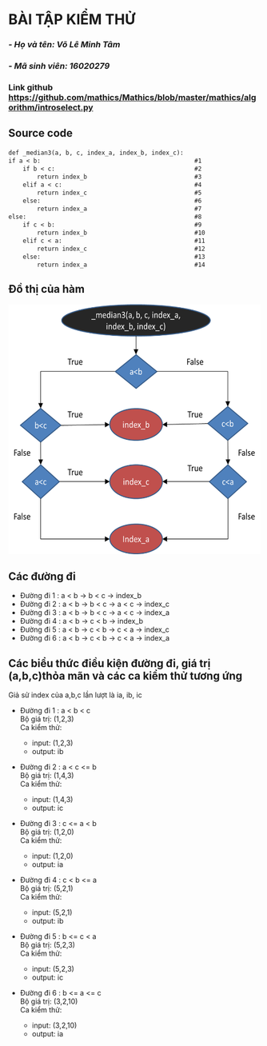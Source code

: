 # BÀI TẬP KIỂM THỬ
###	_- Họ và tên: Võ Lê Minh Tâm_
### _- Mã sinh viên: 16020279_
### Link github https://github.com/mathics/Mathics/blob/master/mathics/algorithm/introselect.py
## Source code


    def _median3(a, b, c, index_a, index_b, index_c):		
    if a < b:											#1
        if b < c:										#2
            return index_b                              #3
        elif a < c:										#4
            return index_c  							#5
        else:											#6
            return index_a  							#7
    else:  												#8
        if c < b:										#9
            return index_b  							#10	
        elif c < a:										#11
            return index_c  							#12
        else:											#13
            return index_a  							#14



## Đồ thị của hàm
<img src="FlowChart.png" width="600px" height="500px">

## Các đường đi

- Đường đi 1 : a < b &rarr; b < c &rarr; index_b
- Đường đi 2 : a < b &rarr; b < c &rarr; a < c &rarr; index_c
- Đường đi 3 : a < b &rarr; b < c &rarr; a < c &rarr; index_a
- Đường đi 4 : a < b &rarr; c < b &rarr; index_b
- Đường đi 5 : a < b &rarr; c < b &rarr; c < a &rarr; index_c
- Đường đi 6 : a < b &rarr; c < b &rarr; c < a &rarr; index_a

## Các biểu thức điều kiện đường đi, giá trị (a,b,c)thỏa mãn và các ca kiểm thử tương ứng
Giả sử index của a,b,c lần lượt là ia, ib, ic  

- Đường đi 1 : a < b < c  
    Bộ giá trị: (1,2,3)  
    Ca kiểm thử:
    + input: (1,2,3)  
    + output: ib

- Đường đi 2 : a < c <= b  
    Bộ giá trị: (1,4,3)  
    Ca kiểm thử:
    + input: (1,4,3)  
    + output: ic

- Đường đi 3 : c <= a < b  
    Bộ giá trị: (1,2,0)  
    Ca kiểm thử:
    + input: (1,2,0)  
    + output: ia

- Đường đi 4 : c < b <= a  
    Bộ giá trị: (5,2,1)  
    Ca kiểm thử:
    + input: (5,2,1)  
    + output: ib

- Đường đi 5 : b <= c < a  
    Bộ giá trị: (5,2,3)  
    Ca kiểm thử:
    + input: (5,2,3)  
    + output: ic

- Đường đi 6 : b <= a <= c  
    Bộ giá trị: (3,2,10)  
    Ca kiểm thử:
    + input: (3,2,10)  
    + output: ia





